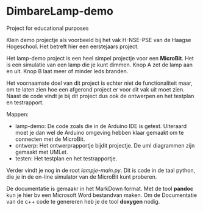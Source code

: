 # DimbareLamp-demo
Project for educational purposes

Klein demo projectje als voorbeeld bij het vak H-NSE-PSE van de Haagse Hogeschool. Het betreft hier een eerstejaars project.

Het lamp-demo project is een heel simpel projectje voor een **MicroBit**. Het is een simulatie van een lamp die je kunt dimmen. Knop A zet de lamp aan en uit. Knop B laat meer of minder leds branden.

Het voornaamste doel van dit project is echter niet de functionaliteit maar, om te laten zien hoe een afgerond project er voor dit vak uit moet zien. Naast de code vindt je bij dit project dus ook de ontwerpen en het testplan en testrapport.

Mappen:

- lamp-demo:  De code zoals die in de Arduino IDE is getest. Uiteraard moet je dan wel de Arduino omgeving hebben klaar gemaakt om te connecten met de MicroBit.
- ontwerp: Het ontwerprapportje bijdit projectje. De uml diagrammen zijn gemaakt met UMLet.
- testen: Het testplan en het testrapportje.

Verder vindt je nog in de root *lampje-main.py*. Dit is code in de taal python, die je in de on-line simulator van de MicroBit kunt proberen.

De documentatie is gemaakr in het MarkDown format. Met de tool **pandoc** kun je hier bv een Microsoft Word bestandvan maken. Om de Documentatie van de c++ code te genereren heb je de tool **doxygen** nodig. 
